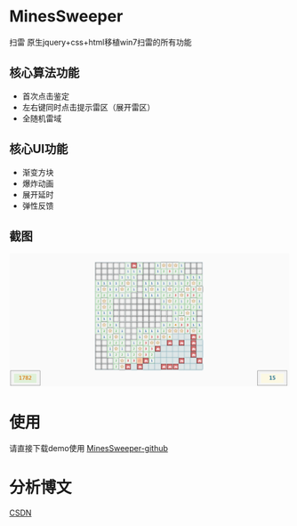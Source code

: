 # MinesSweeper
扫雷 原生jquery+css+html移植win7扫雷的所有功能 
## 核心算法功能
- 首次点击鉴定
- 左右键同时点击提示雷区（展开雷区）
- 全随机雷域
## 核心UI功能
- 渐变方块
- 爆炸动画
- 展开延时
- 弹性反馈
## 截图
![](https://github.com/xxx407410849/MinesSweeper/blob/master/img/1.png)
# 使用
请直接下载demo使用 [MinesSweeper-github](https://github.com/xxx407410849/MinesSweeper/)
# 分析博文
[CSDN](https://blog.csdn.net/u012312705/article/details/81099166)
